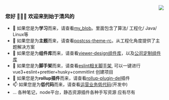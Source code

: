 <img align="right" src="https://github-readme-stats.vercel.app/api?username=a572251465&show_icons=true&icon_color=CE1D2D&text_color=718096&bg_color=ffffff&hide_title=true" />

### 您好 👋👋👋 欢迎来到始于清风的
- 🔭 如果您是为**学习**而来，请查看[my_blob](https://github.com/a572251465/my-blog)。里面包含了算法/ 工程化/ Java/ Linux等
- 🌱 如果您是为**主题**而来，请查看[postcss-theme-rc](https://github.com/a572251465/postcss-theme-rc)。从工程化角度提供了主题解决方案
- 👯 如果您是为**组件库**而来，请查看[viewer-design组件库](https://github.com/a572251465/viewer-design)，以及[公司定制组件库](https://github.com/a572251465/vu-design-plus)
- 🤔 如果您是为**脚手架**而来，请查看[eslint相关脚手架](https://github.com/a572251465/vite-eslint-cli), 可以一键进行vue3+eslint+prettier+husky+commitlint 创建项目
- 💬 如果您是为**rollup插件**而来，请查看[rollup-plugin-del](https://github.com/a572251465/rollup-plugin-del)插件
- 📫 如果您是为**低代码**而来，请查看[运营业务低代码](https://github.com/a572251465/operate-drag-lowcode)(开发中)
- ... 各种笔记，node平台，静态资源插件各种手写资源 应有尽有
<!--
**a572251465/a572251465** is a ✨ _special_ ✨ repository because its `README.md` (this file) appears on your GitHub profile.

Here are some ideas to get you started:

- 🔭 I’m currently working on ...
- 🌱 I’m currently learning ...
- 👯 I’m looking to collaborate on ...
- 🤔 I’m looking for help with ...
- 💬 Ask me about ...
- 📫 How to reach me: ...
- 😄 Pronouns: ...
- ⚡ Fun fact: ...
-->
